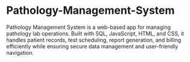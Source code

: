 # Pathology-Management-System
Pathology Management System is a web-based app for managing pathology lab operations. Built with SQL, JavaScript, HTML, and CSS, it handles patient records, test scheduling, report generation, and billing efficiently while ensuring secure data management and user-friendly navigation.
